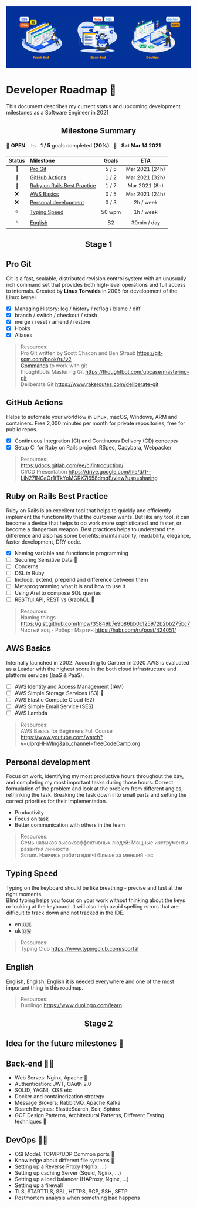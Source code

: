 <p align="center">
  <img src="header_image.jpg">
</p>

# Developer Roadmap 🧗

This document describes my current status and upcoming development milestones as a Software Engineer in 2021

<h2 align="center"><strong>Milestone Summary</strong></h2>

🚀 **OPEN** &nbsp;&nbsp; 📉 &nbsp;&nbsp;**1 / 5** goals completed **(20%)** &nbsp;&nbsp;📅 &nbsp;&nbsp;**Sat Mar 14 2021**

| Status | Milestone                                                   | Goals  |      ETA       |
| :----: | :---------------------------------------------------------- | :----: | :------------: |
|   🚀   | [Pro Git](#pro-git)                                         | 5 / 5  | Mar 2021 (24h) |
|   🚧   | [GitHub Actions](#github-actions)                           | 1 / 2  | Mar 2021 (32h) |
|   🚧   | [Ruby on Rails Best Practice](#ruby-on-rails-best-practice) | 1 / 7  | Mar 2021 (8h)  |
|   ❌   | [AWS Basics](#aws-basics)                                   | 0 / 5  | Mar 2021 (24h) |
|   ❌   | [Personal development](#personal-development)               | 0 / 3  |   2h / week    |
|   ⭐   | [Typing Speed](#typing-speed)                               | 50 wpm |   1h / week    |
|   ⭐   | [English](#english)                                         |   B2   |  30min / day   |

<h2 align="center"><strong>Stage 1</strong></h2>

## Pro Git

Git is a fast, scalable, distributed revision control system with an unusually rich command set that provides both high-level operations and full access to internals.
Created by **Linus Torvalds** in 2005 for development of the Linux kernel.

- [x] Managing History: log / history / reflog / blame / diff
- [x] branch / switch / checkout / stash
- [x] merge / reset / amend / restore
- [x] Hooks
- [x] Aliases

> Resources:  
> Pro Git written by Scott Chacon and Ben Straub <https://git-scm.com/book/ru/v2>  
> [Commands](https://gist.github.com/Synkevych/b44932295da84604587b245b311e6f37) to work with git  
> thoughtbots Mastering Git <https://thoughtbot.com/upcase/mastering-git>  
> Deliberate Git <https://www.rakeroutes.com/deliberate-git>

## GitHub Actions

Helps to automate your workflow in Linux, macOS, Windows, ARM and containers.
Free 2,000 minutes per month for private repositories, free for public repos.

- [x] Continuous Integration (CI) and Continuous Delivery (CD) concepts
- [x] Setup CI for Ruby on Rails project: RSpec, Capybara, Webpacker

> Resources:  
> <https://docs.gitlab.com/ee/ci/introduction/>  
> CI/CD Presentation <https://drive.google.com/file/d/1--LiN27INGaOr1fTkYoMGRX7i658dmqE/view?usp=sharing>

## Ruby on Rails Best Practice

Ruby on Rails is an excellent tool that helps to quickly and efficiently implement the functionality that the customer wants. But like any tool, it can become a device that helps to do work more sophisticated and faster, or become a dangerous weapon. Best practices helps to understand the difference and also has some benefits: maintainability, readability, elegance, faster development, DRY code.

- [x] Naming variable and functions in programming
- [ ] Securing Sensitive Data 💖
- [ ] Concerns
- [ ] DSL in Ruby
- [ ] Include, extend, prepend and difference between them
- [ ] Metaprogramming what it is and how to use it
- [ ] Using Arel to compose SQL queries
- [ ] RESTful API, REST vs GraphQL 💖

> Resources:  
> Naming things <https://gist.github.com/tmcw/35849b7e9b86bb0c125972b2bb275bc7>  
> Чиcтый код - Роберт Мартин <https://habr.com/ru/post/424051/>

## AWS Basics

Internally launched in 2002.
According to Gartner in 2020 AWS is evaluated as a Leader with the highest score in the both cloud infrastructure and platform services (IaaS & PaaS).

- [ ] AWS Identity and Access Management (IAM)
- [ ] AWS Simple Storage Services (S3) 💖
- [ ] AWS Elastic Compute Cloud (E2)
- [ ] AWS Simple Email Service (SES)
- [ ] AWS Lambda

> Resources:  
> AWS Basics for Beginners Full Course <https://www.youtube.com/watch?v=ulprqHHWlng&ab_channel=freeCodeCamp.org>

## Personal development

Focus on work, identifying my most productive hours throughout the day, and completing my most important tasks during those hours. Correct formulation of the problem and look at the problem from different angles, rethinking the task. Breaking the task down into small parts and setting the correct priorities for their implementation.

- Productivity
- Focus on task
- Better communication with others in the team

> Resources:  
> Семь навыков высокоэффективных людей: Мощные инструменты развития личности  
> Scrum. Навчись робити вдвічі більше за менший час

## Typing Speed

Typing on the keyboard should be like breathing - precise and fast at the right moments.  
Blind typing helps you focus on your work without thinking about the keys or looking at the keyboard. It will also help avoid spelling errors that are difficult to track down and not tracked in the IDE.

- en 🇺🇸
- uk 🇺🇦

> Resources:  
> Typing Club <https://www.typingclub.com/sportal>

## English

English, English, English it is needed everywhere and one of the most important thing in this roadmap.

> Resources:  
> Duolingo <https://www.duolingo.com/learn>

<h2 align="center"><strong>Stage 2</strong></h2>




## Idea for the future milestones 🌱

## Back-end 👨‍💻

- Web Serves: Nginx, Apache 💖
- Authentication: JWT, OAuth 2.0
- SOLID, YAGNI, KISS etc
- Docker and containerization strategy
- Message Brokers: RabbitMQ, Apache Kafka
- Search Engines: ElasticSearch, Solr, Sphinx
- GOF Design Patterns, Architectural Patterns, Different Testing techniques 💖

## DevOps 🧑‍🔧

- OSI Model. TCP/IP/UDP Common ports 💖
- Knowledge about different file systems 💖
- Setting up a Reverse Proxy (Ngnix, ...)
- Setting up caching Server (Squid, Nginx, ...)
- Setting up a load balancer (HAProxy, Nginx, ...)
- Setting up a firewall
- TLS, STARTTLS, SSL, HTTPS, SCP, SSH, SFTP
- Postmortem analysis when something bad happens
